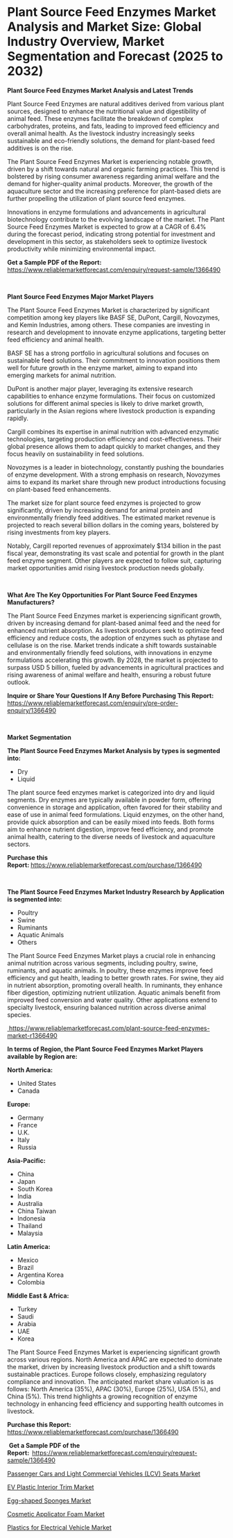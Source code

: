 <p><h1>Plant Source Feed Enzymes Market Analysis and Market Size: Global Industry Overview, Market Segmentation and Forecast (2025 to 2032)</h1></p><p><strong>Plant Source Feed Enzymes Market Analysis and Latest Trends</strong></p>
<p><p>Plant Source Feed Enzymes are natural additives derived from various plant sources, designed to enhance the nutritional value and digestibility of animal feed. These enzymes facilitate the breakdown of complex carbohydrates, proteins, and fats, leading to improved feed efficiency and overall animal health. As the livestock industry increasingly seeks sustainable and eco-friendly solutions, the demand for plant-based feed additives is on the rise.</p><p>The Plant Source Feed Enzymes Market is experiencing notable growth, driven by a shift towards natural and organic farming practices. This trend is bolstered by rising consumer awareness regarding animal welfare and the demand for higher-quality animal products. Moreover, the growth of the aquaculture sector and the increasing preference for plant-based diets are further propelling the utilization of plant source feed enzymes. </p><p>Innovations in enzyme formulations and advancements in agricultural biotechnology contribute to the evolving landscape of the market. The Plant Source Feed Enzymes Market is expected to grow at a CAGR of 6.4% during the forecast period, indicating strong potential for investment and development in this sector, as stakeholders seek to optimize livestock productivity while minimizing environmental impact.</p></p>
<p><strong>Get a Sample PDF of the Report:&nbsp;</strong> <a href="https://www.reliablemarketforecast.com/enquiry/request-sample/1366490?utm_campaign=1110&utm_medium=2&utm_source=Github&utm_content=ia&utm_term=22032025&utm_id=plant-source-feed-enzymes">https://www.reliablemarketforecast.com/enquiry/request-sample/1366490</a></p>
<p>&nbsp;</p>
<p><strong>Plant Source Feed Enzymes Major Market Players</strong></p>
<p><p>The Plant Source Feed Enzymes Market is characterized by significant competition among key players like BASF SE, DuPont, Cargill, Novozymes, and Kemin Industries, among others. These companies are investing in research and development to innovate enzyme applications, targeting better feed efficiency and animal health.</p><p>BASF SE has a strong portfolio in agricultural solutions and focuses on sustainable feed solutions. Their commitment to innovation positions them well for future growth in the enzyme market, aiming to expand into emerging markets for animal nutrition. </p><p>DuPont is another major player, leveraging its extensive research capabilities to enhance enzyme formulations. Their focus on customized solutions for different animal species is likely to drive market growth, particularly in the Asian regions where livestock production is expanding rapidly.</p><p>Cargill combines its expertise in animal nutrition with advanced enzymatic technologies, targeting production efficiency and cost-effectiveness. Their global presence allows them to adapt quickly to market changes, and they focus heavily on sustainability in feed solutions.</p><p>Novozymes is a leader in biotechnology, constantly pushing the boundaries of enzyme development. With a strong emphasis on research, Novozymes aims to expand its market share through new product introductions focusing on plant-based feed enhancements.</p><p>The market size for plant source feed enzymes is projected to grow significantly, driven by increasing demand for animal protein and environmentally friendly feed additives. The estimated market revenue is projected to reach several billion dollars in the coming years, bolstered by rising investments from key players.</p><p>Notably, Cargill reported revenues of approximately $134 billion in the past fiscal year, demonstrating its vast scale and potential for growth in the plant feed enzyme segment. Other players are expected to follow suit, capturing market opportunities amid rising livestock production needs globally.</p></p>
<p>&nbsp;</p>
<p><strong>What Are The Key Opportunities For Plant Source Feed Enzymes Manufacturers?</strong></p>
<p><p>The Plant Source Feed Enzymes market is experiencing significant growth, driven by increasing demand for plant-based animal feed and the need for enhanced nutrient absorption. As livestock producers seek to optimize feed efficiency and reduce costs, the adoption of enzymes such as phytase and cellulase is on the rise. Market trends indicate a shift towards sustainable and environmentally friendly feed solutions, with innovations in enzyme formulations accelerating this growth. By 2028, the market is projected to surpass USD 5 billion, fueled by advancements in agricultural practices and rising awareness of animal welfare and health, ensuring a robust future outlook.</p></p>
<p><strong>Inquire or Share Your Questions If Any Before Purchasing This Report:</strong> <a href="https://www.reliablemarketforecast.com/enquiry/pre-order-enquiry/1366490?utm_campaign=1110&utm_medium=2&utm_source=Github&utm_content=ia&utm_term=22032025&utm_id=plant-source-feed-enzymes">https://www.reliablemarketforecast.com/enquiry/pre-order-enquiry/1366490</a></p>
<p>&nbsp;</p>
<p><strong>Market Segmentation</strong></p>
<p><strong>The Plant Source Feed Enzymes Market Analysis by types is segmented into:</strong></p>
<p><ul><li>Dry</li><li>Liquid</li></ul></p>
<p><p>The plant source feed enzymes market is categorized into dry and liquid segments. Dry enzymes are typically available in powder form, offering convenience in storage and application, often favored for their stability and ease of use in animal feed formulations. Liquid enzymes, on the other hand, provide quick absorption and can be easily mixed into feeds. Both forms aim to enhance nutrient digestion, improve feed efficiency, and promote animal health, catering to the diverse needs of livestock and aquaculture sectors.</p></p>
<p><strong>Purchase this Report:&nbsp;</strong><a href="https://www.reliablemarketforecast.com/purchase/1366490?utm_campaign=1110&utm_medium=2&utm_source=Github&utm_content=ia&utm_term=22032025&utm_id=plant-source-feed-enzymes">https://www.reliablemarketforecast.com/purchase/1366490</a></p>
<p>&nbsp;</p>
<p><strong>The Plant Source Feed Enzymes Market Industry Research by Application is segmented into:</strong></p>
<p><ul><li>Poultry</li><li>Swine</li><li>Ruminants</li><li>Aquatic Animals</li><li>Others</li></ul></p>
<p><p>The Plant Source Feed Enzymes Market plays a crucial role in enhancing animal nutrition across various segments, including poultry, swine, ruminants, and aquatic animals. In poultry, these enzymes improve feed efficiency and gut health, leading to better growth rates. For swine, they aid in nutrient absorption, promoting overall health. In ruminants, they enhance fiber digestion, optimizing nutrient utilization. Aquatic animals benefit from improved feed conversion and water quality. Other applications extend to specialty livestock, ensuring balanced nutrition across diverse animal species.</p></p>
<p><a href="https://www.reliablemarketforecast.com/plant-source-feed-enzymes-market-r1366490?utm_campaign=1110&utm_medium=2&utm_source=Github&utm_content=ia&utm_term=22032025&utm_id=plant-source-feed-enzymes">&nbsp;https://www.reliablemarketforecast.com/plant-source-feed-enzymes-market-r1366490</a></p>
<p><strong>In terms of Region, the Plant Source Feed Enzymes Market Players available by Region are:</strong></p>
<p>
    <p> <strong> North America: </strong>
        <ul>
            <li>United States</li>
            <li>Canada</li>
        </ul>
        </p> 
    <p> <strong> Europe: </strong>
        <ul>
            <li>Germany</li>
            <li>France</li>
            <li>U.K.</li>
            <li>Italy</li>
            <li>Russia</li>
        </ul>
        </p> 
    <p> <strong> Asia-Pacific: </strong>
        <ul>
            <li>China</li>
            <li>Japan</li>
            <li>South Korea</li>
            <li>India</li>
            <li>Australia</li>
            <li>China Taiwan</li>
            <li>Indonesia</li>
            <li>Thailand</li>
            <li>Malaysia</li>
        </ul>
        </p> 
    <p> <strong> Latin America: </strong>
        <ul>
            <li>Mexico</li>
            <li>Brazil</li>
            <li>Argentina Korea</li>
            <li>Colombia</li>
        </ul>
        </p> 
    <p> <strong> Middle East & Africa: </strong>
        <ul>
            <li>Turkey</li>
            <li>Saudi</li>
            <li>Arabia</li>
            <li>UAE</li>
            <li>Korea</li>
        </ul>
    </p>
    </p>
<p><p>The Plant Source Feed Enzymes Market is experiencing significant growth across various regions. North America and APAC are expected to dominate the market, driven by increasing livestock production and a shift towards sustainable practices. Europe follows closely, emphasizing regulatory compliance and innovation. The anticipated market share valuation is as follows: North America (35%), APAC (30%), Europe (25%), USA (5%), and China (5%). This trend highlights a growing recognition of enzyme technology in enhancing feed efficiency and supporting health outcomes in livestock.</p></p>
<p><strong>Purchase this Report: </strong><a href="https://www.reliablemarketforecast.com/purchase/1366490?utm_campaign=1110&utm_medium=2&utm_source=Github&utm_content=ia&utm_term=22032025&utm_id=plant-source-feed-enzymes">https://www.reliablemarketforecast.com/purchase/1366490</a></p>
<p>&nbsp;<strong>Get a Sample PDF of the Report:&nbsp;&nbsp;</strong><a href="https://www.reliablemarketforecast.com/enquiry/request-sample/1366490?utm_campaign=1110&utm_medium=2&utm_source=Github&utm_content=ia&utm_term=22032025&utm_id=plant-source-feed-enzymes">https://www.reliablemarketforecast.com/enquiry/request-sample/1366490</a></p>
<p><strong></strong></p>
<p><p><a href="https://github.com/larotnanonhx/Market-Research-Report-List-1/blob/main/passenger-cars-and-light-commercial-vehicles-lcv-seats-market.md?utm_campaign=1110&utm_medium=2&utm_source=Github&utm_content=ia&utm_term=22032025&utm_id=plant-source-feed-enzymes">Passenger Cars and Light Commercial Vehicles (LCV) Seats Market</a></p><p><a href="https://github.com/goreabeeran/Market-Research-Report-List-1/blob/main/ev-plastic-interior-trim-market.md?utm_campaign=1110&utm_medium=2&utm_source=Github&utm_content=ia&utm_term=22032025&utm_id=plant-source-feed-enzymes">EV Plastic Interior Trim Market</a></p><p><a href="https://github.com/kelttnandan9/Market-Research-Report-List-1/blob/main/egg-shaped-sponges-market.md?utm_campaign=1110&utm_medium=2&utm_source=Github&utm_content=ia&utm_term=22032025&utm_id=plant-source-feed-enzymes">Egg-shaped Sponges Market</a></p><p><a href="https://github.com/borsiflorsfa/Market-Research-Report-List-1/blob/main/cosmetic-applicator-foam-market.md?utm_campaign=1110&utm_medium=2&utm_source=Github&utm_content=ia&utm_term=22032025&utm_id=plant-source-feed-enzymes">Cosmetic Applicator Foam Market</a></p><p><a href="https://github.com/romeoacuffap/Market-Research-Report-List-1/blob/main/plastics-for-electrical-vehicle-market.md?utm_campaign=1110&utm_medium=2&utm_source=Github&utm_content=ia&utm_term=22032025&utm_id=plant-source-feed-enzymes">Plastics for Electrical Vehicle Market</a></p></p>